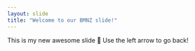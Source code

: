 ```yaml
---
layout: slide
title: "Welcome to our BMNZ slide!"
---
```


This is my new awesome slide :tada:
Use the left arrow to go back!
